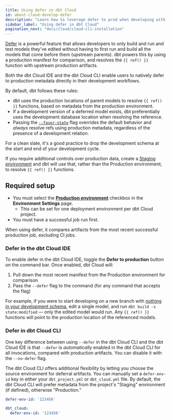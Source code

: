 ```yaml
---
title: Using defer in dbt Cloud
id: about-cloud-develop-defer
description: "Learn how to leverage defer to prod when developing with dbt Cloud."
sidebar_label: "Using defer in dbt Cloud"
pagination_next: "docs/cloud/cloud-cli-installation"
---
```



[Defer](/reference/node-selection/defer) is a powerful feature that allows developers to only build and run and test models they've edited without having to first run and build all the models that come before them (upstream parents). dbt powers this by using a production manifest for comparison, and resolves the `{{ ref() }}` function with upstream production artifacts. 

Both the dbt Cloud IDE and the dbt Cloud CLI enable users to natively defer to production metadata directly in their development workflows. 

<Lightbox src src="/img/docs/reference/defer-diagram.png" width="50%" title="This diagram explains how to defer when running model in dbt" />

By default, dbt follows these rules:

- dbt uses the production locations of parent models to resolve `{{ ref() }}` functions, based on metadata from the production environment.
- If a development version of a deferred model exists, dbt preferentially uses the development database location when resolving the reference.
- Passing the [`--favor-state`](/reference/node-selection/defer#favor-state) flag overrides the default behavior and _always_ resolve refs using production metadata, regardless of the presence of a development relation.

For a clean slate, it's a good practice to drop the development schema at the start and end of your development cycle.

If you require additional controls over production data, create a [Staging environment](/docs/deploy/deploy-environments#staging-environment) and dbt will use that, rather than the Production environment, to resolve `{{ ref() }}` functions.

## Required setup

- You must select the **[Production environment](/docs/deploy/deploy-environments#set-as-production-environment)** checkbox in the **Environment Settings** page. 
  - This can be set for one deployment environment per dbt Cloud project.
- You must have a successful job run first.

When using defer, it compares artifacts from the most recent successful production job, excluding CI jobs.

### Defer in the dbt Cloud IDE

To enable defer in the dbt Cloud IDE, toggle the **Defer to production** button on the command bar. Once enabled, dbt Cloud will:

1. Pull down the most recent manifest from the Production environment for comparison
2. Pass the `--defer` flag to the command (for any command that accepts the flag)

For example, if you were to start developing on a new branch with [nothing in your development schema](/reference/node-selection/defer#usage), edit a single model, and run `dbt build -s state:modified` &mdash;  only the edited model would run. Any `{{ ref() }}` functions will point to the production location of the referenced models.

<Lightbox src="/img/docs/dbt-cloud/defer-toggle.jpg" width="100%" title="Select the 'Defer to production' toggle on the bottom right of the command bar to enable defer in the dbt Cloud IDE."/>

### Defer in dbt Cloud CLI

One key difference between using `--defer` in the dbt Cloud CLI and the dbt Cloud IDE is that `--defer` is *automatically* enabled in the dbt Cloud CLI for all invocations, compared with production artifacts. You can disable it with the `--no-defer` flag.

The dbt Cloud CLI offers additional flexibility by letting you choose the source environment for deferral artifacts. You can manually set a `defer-env-id` key in either your `dbt_project.yml` or `dbt_cloud.yml` file. By default, the dbt Cloud CLI will prefer metadata from the project's "Staging" environment (if defined), otherwise "Production."

<File name="dbt_cloud.yml">

  ```yml
defer-env-id: '123456'
```

</File>


<File name="dbt_project.yml"> 

```yml
dbt_cloud:
  defer-env-id: '123456'
```

</File>
